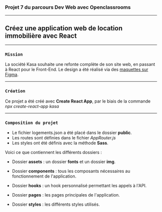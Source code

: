 ### Projet 7 du parcours Dev Web avec Openclassrooms

---

## Créez une application web de location immobilière avec React

---

### `Mission`

La société Kasa souhaite une refonte complète de son site web, en passant à React pour le Front-End. Le design a été réalisé via des [maquettes sur Figma](https://www.figma.com/file/bAnXDNqRKCRRP8mY2gcb5p/UI-Design-Kasa-FR?node-id=3%3A0).

---

### `Création`

Ce projet a été créé avec **Create React App**, par le biais de la commande _npx create-react-app kasa_

---

### `Composition du projet`

- Le fichier logements.json a été placé dans le dossier **public**.
- Les routes sont définies dans le fichier _AppRouter.js_
- Les styles ont été définis avec la méthode **Sass**.

Voici ce que contiennent les différents dossiers :

- Dossier **assets** : un dossier **fonts** et un dossier **img**.

- Dossier **components** : tous les composants nécessaires au fonctionnement de l'application.

- Dossier **hooks** : un hook personnalisé permettant les appels à l'API.

- Dossier **pages** : les pages principales de l'application.

- Dossier **styles** : les différents styles utilisés.
